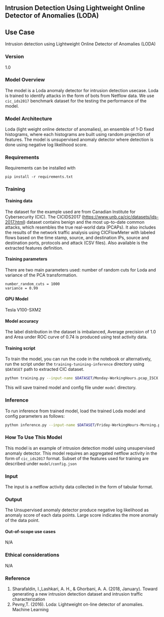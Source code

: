## Intrusion Detection Using Lightweight Online Detector of Anomalies (LODA)

## Use Case
Intrusion detection using Lightweight Online Detector of Anomalies (LODA)

### Version
1.0

### Model Overview
The model is  a Loda anomaly detector for intrusion detection usecase. Loda is trained to identify attacks in the form of bots from Netflow data. We use `cic_ids2017` benchmark dataset for the testing the performance of the model.

### Model Architecture

Loda (light weight online detector of anomalies), an ensemble of 1-D fixed histograms, where each histograms are built using random projection of features. The model is unsupervised anomaly detector where detection is done using negative log likelihood score.

### Requirements

Requirements can be installed with 
```
pip install -r requirements.txt
```

### Training

#### Training data
The dataset for the example used are from Canadian Institute for Cybersecurity (CIC). The CICIDS2017 (https://www.unb.ca/cic/datasets/ids-2017.html) dataset contains benign and the most up-to-date common attacks, which resembles the true real-world data (PCAPs). It also includes the results of the network traffic analysis using CICFlowMeter with labeled flows based on the time stamp, source, and destination IPs, source and destination ports, protocols and attack (CSV files). Also available is the extracted features definition. 


#### Training parameters

There are two main parameters used: number of random cuts for Loda and variance of the PCA transformation.
```
number_random_cuts = 1000
variance = 0.99
```
#### GPU Model
Tesla V100-SXM2

#### Model accuracy
The label distribution in the dataset is imbalanced, Average precision of 1.0 and Area under ROC curve of 0.74 is produced using test activity data.


#### Training script
To train the model, you can run the code in the notebook or alternatively, run the script under the `training-tunining-inference` directory using 
`$DATASET` path to extracted CIC dataset.
```bash
python training.py --input-name $DATASET/Monday-WorkingHours.pcap_ISCX.csv --model-name ../model/loda_ids
```

This will save trained model and config file under `model` directory.

### Inference
To run inference from trained model, load the trained Loda model and config parameters as follows:
```bash
python inference.py --input-name $DATASET/Friday-WorkingHours-Morning.pcap_ISCX.csv --config-path ../model/config.json --model-name ../model/loda_ids.npz
```
### How To Use This Model
This model is an example of intrusion detection model using unsupervised anomaly detector. This model requires  an aggregated netflow activity in the form of `cic_ids2017` format. Subset of the features used for training are described under `model/config.json`

### Input
The input is a netflow activity data collected in the form of tabular format.

### Output
The Unsupervised anomaly detector produce negative log likelihood as anomaly score of each data points. Large score indicates the more anomaly of the data point.  

#### Out-of-scope use cases
N/A

### Ethical considerations
N/A

### Reference
1. Sharafaldin, I.,Lashkari, A. H., & Ghorbani, A. A. (2018, January). Toward generating a new intrusion detection dataset and intrusion traffic characterization
2. Pevny,T. (2016). Loda: Lightweight on-line detector of anomalies. Machine Learning
